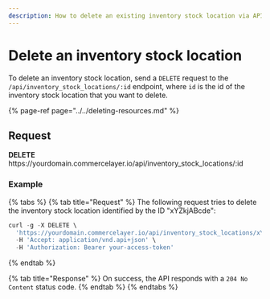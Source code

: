 ```yaml
---
description: How to delete an existing inventory stock location via API
---
```


# Delete an inventory stock location

To delete an inventory stock location, send a `DELETE` request to the `/api/inventory_stock_locations/:id` endpoint, where `id` is the id of the inventory stock location that you want to delete.

{% page-ref page="../../deleting-resources.md" %}

## Request

**DELETE** https://<i></i>yourdomain.commercelayer.io/api/inventory_stock_locations/:id

### Example

{% tabs %}
{% tab title="Request" %}
The following request tries to delete the inventory stock location identified by the ID "xYZkjABcde":

```javascript
curl -g -X DELETE \
  'https://yourdomain.commercelayer.io/api/inventory_stock_locations/xYZkjABcde' \
  -H 'Accept: application/vnd.api+json' \
  -H 'Authorization: Bearer your-access-token'
```
{% endtab %}

{% tab title="Response" %}
On success, the API responds with a `204 No Content` status code.
{% endtab %}
{% endtabs %}

